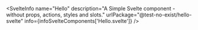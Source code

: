 <script lang="ts">
	import { SvelteInfo } from '../../lib/index';
	import infoSvelteComponents from './infoSvelteComponents.json';
</script>

<SvelteInfo
name="Hello"
description="A Simple Svelte component - without props, actions, styles and slots."
urlPackage="@test-no-exist/hello-svelte"
info={infoSvelteComponents['Hello.svelte']}
/>
